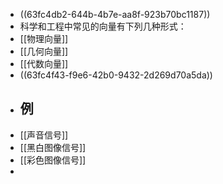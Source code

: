- ((63fc4db2-644b-4b7e-aa8f-923b70bc1187))
- 科学和工程中常见的向量有下列几种形式：
- [[物理向量]]
- [[几何向量]]
- [[代数向量]]
- ((63fc4f43-f9e6-42b0-9432-2d269d70a5da))
- ## 例
- [[声音信号]]
- [[黑白图像信号]]
- [[彩色图像信号]]
-